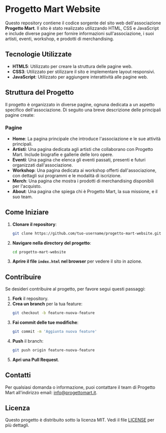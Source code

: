 # Progetto Mart Website

Questo repository contiene il codice sorgente del sito web dell'associazione **Progetto Mart**. Il sito è stato realizzato utilizzando HTML, CSS e JavaScript e include diverse pagine per fornire informazioni sull'associazione, i suoi artisti, eventi, workshop, e prodotti di merchandising.

## Tecnologie Utilizzate

- **HTML5**: Utilizzato per creare la struttura delle pagine web.
- **CSS3**: Utilizzato per stilizzare il sito e implementare layout responsivi.
- **JavaScript**: Utilizzato per aggiungere interattività alle pagine web.

## Struttura del Progetto

Il progetto è organizzato in diverse pagine, ognuna dedicata a un aspetto specifico dell'associazione. Di seguito una breve descrizione delle principali pagine create:

### Pagine

- **Home**: La pagina principale che introduce l'associazione e le sue attività principali.
- **Artisti**: Una pagina dedicata agli artisti che collaborano con Progetto Mart. Include biografie e gallerie delle loro opere.
- **Eventi**: Una pagina che elenca gli eventi passati, presenti e futuri organizzati dall'associazione.
- **Workshop**: Una pagina dedicata ai workshop offerti dall'associazione, con dettagli sui programmi e le modalità di iscrizione.
- **Merch**: Una pagina che mostra i prodotti di merchandising disponibili per l'acquisto.
- **About**: Una pagina che spiega chi è Progetto Mart, la sua missione, e il suo team.

## Come Iniziare

1. **Clonare il repository**:
    ```bash
    git clone https://github.com/tuo-username/progetto-mart-website.git
    ```
2. **Navigare nella directory del progetto**:
    ```bash
    cd progetto-mart-website
    ```
3. **Aprire il file `index.html` nel browser** per vedere il sito in azione.

## Contribuire

Se desideri contribuire al progetto, per favore segui questi passaggi:

1. **Fork** il repository.
2. **Crea un branch** per la tua feature:
    ```bash
    git checkout -b feature-nuova-feature
    ```
3. **Fai commit delle tue modifiche**:
    ```bash
    git commit -m 'Aggiunta nuova feature'
    ```
4. **Push** il branch:
    ```bash
    git push origin feature-nuova-feature
    ```
5. **Apri una Pull Request**.

## Contatti

Per qualsiasi domanda o informazione, puoi contattare il team di Progetto Mart all'indirizzo email: info@progettomart.it.

## Licenza

Questo progetto è distribuito sotto la licenza MIT. Vedi il file [LICENSE](LICENSE) per più dettagli.